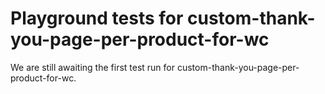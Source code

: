 # Playground tests for custom-thank-you-page-per-product-for-wc
We are still awaiting the first test run for custom-thank-you-page-per-product-for-wc.
